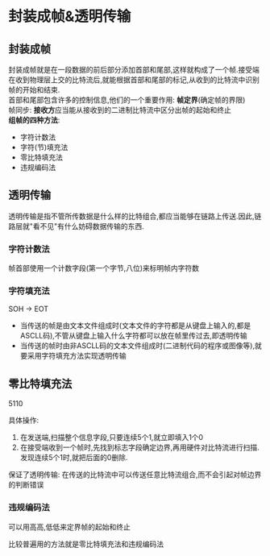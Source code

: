 # 封装成帧&透明传输

## 封装成帧

封装成帧就是在一段数据的前后部分添加首部和尾部,这样就构成了一个帧.接受端在收到物理层上交的比特流后,就能根据首部和尾部的标记,从收到的比特流中识别帧的开始和结束.  
首部和尾部包含许多的控制信息,他们的一个重要作用: **帧定界**(确定帧的界限)  
帧同步: **接收方**应当能从接收到的二进制比特流中区分出帧的起始和终止  
**组帧的四种方法**:

- 字符计数法
- 字符(节)填充法
- 零比特填充法
- 违规编码法

## 透明传输

透明传输是指不管所传数据是什么样的比特组合,都应当能够在链路上传送.因此,链路层就"看不见"有什么妨碍数据传输的东西.

### 字符计数法

帧首部使用一个计数字段(第一个字节,八位)来标明帧内字符数

### 字符填充法

SOH -> EOT

- 当传送的帧是由文本文件组成时(文本文件的字符都是从键盘上输入的,都是ASCLL码),不管从键盘上输入什么字符都可以放在帧里传过去,即透明传输
- 当传送的帧时由非ASCLL码的文本文件组成时(二进制代码的程序或图像等),就要采用字符填充方法实现透明传输

## 零比特填充法

5110

具体操作:

1. 在发送端,扫描整个信息字段,只要连续5个1,就立即填入1个0
2. 在接受端收到一个帧时,先找到标志字段确定边界,再用硬件对比特流进行扫描.发现连续5个1时,就把后面的0删除.

保证了透明传输: 在传送的比特流中可以传送任意比特流组合,而不会引起对帧边界的判断错误

### 违规编码法

可以用高高,低低来定界帧的起始和终止

比较普遍用的方法就是零比特填充法和违规编码法
